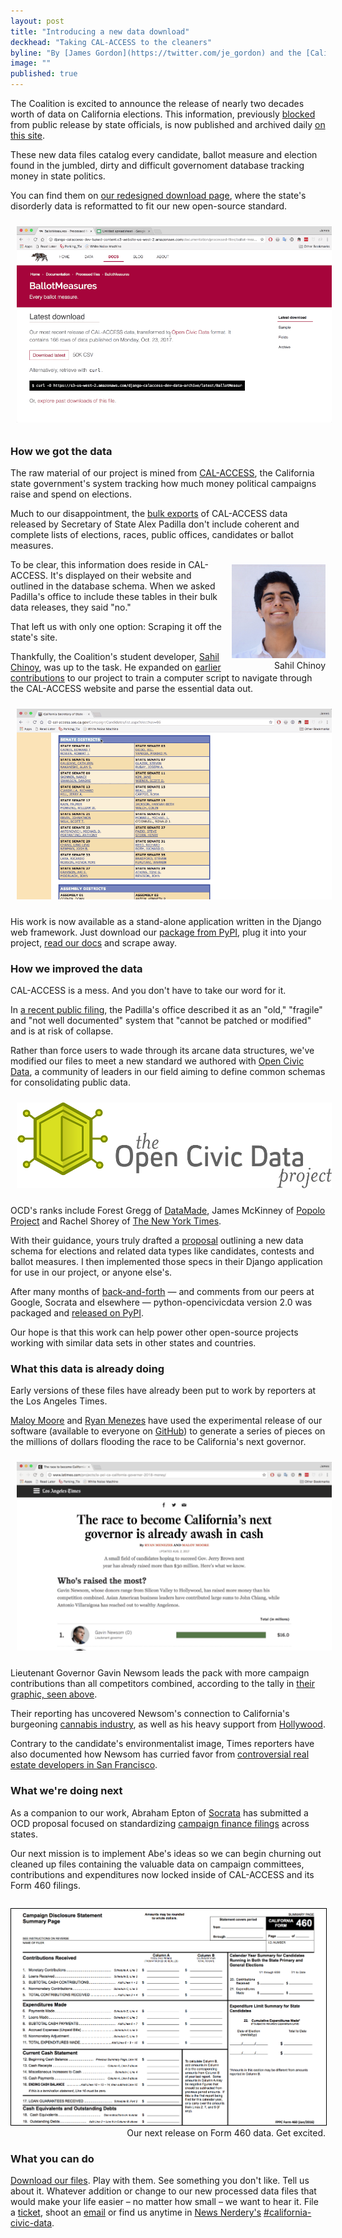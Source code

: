 ```yaml
---
layout: post
title: "Introducing a new data download"
deckhead: "Taking CAL-ACCESS to the cleaners"
byline: "By [James Gordon](https://twitter.com/je_gordon) and the [California Civic Data Coalition](/about/)"
image: ""
published: true
---
```


The Coalition is excited to announce the release of nearly two decades worth of data on California elections. This information, previously [blocked](https://www.californiacivicdata.org/2015/03/15/closed-data/) from public release by state officials, is now published and archived daily [on this site](https://calaccess.californiacivicdata.org/downloads/latest/).

These new data files catalog every candidate, ballot measure and election found in the jumbled, dirty and difficult governoment database tracking money in state politics.

You can find them on [our redesigned download page](https://calaccess.californiacivicdata.org/downloads/latest/), where the state's disorderly data is reformatted to fit our new open-source standard.

<img src="/img/ballot-measure-downloads.gif" style="padding: 10px">

### How we got the data

The raw material of our project is mined from [CAL-ACCESS](http://cal-access.sos.ca.gov), the California state government's system tracking how much money political campaigns raise and spend on elections.

Much to our disappointment, the [bulk exports](http://www.sos.ca.gov/campaign-lobbying/cal-access-resources/raw-data-campaign-finance-and-lobbying-activity/) of CAL-ACCESS data released by Secretary of State Alex Padilla don't include coherent and complete lists of elections, races, public offices, candidates or ballot measures.

<figure style="margin: 8px 0 0 10px; float:right;">
    <img alt="Sahil Chinoy" title="Sahil Chinoy" src="/img/sahil-chinoy.jpg" height="150">
    <figcaption style="text-align:right;">Sahil Chinoy</figcaption>
</figure>

To be clear, this information does reside in CAL-ACCESS. It's displayed on their website and outlined in the database schema. When we asked Padilla's office to include these tables in their bulk data releases, they said "no."

That left us with only one option: Scraping it off the state's site.

Thankfully, the Coalition's student developer, [Sahil Chinoy](http://sahilchinoy.com/), was up to the task. He expanded on [earlier contributions](https://www.californiacivicdata.org/2015/02/17/opennews-scrapers/) to our project to train a computer script to navigate through the CAL-ACCESS website and parse the essential data out.

<img src="/img/web-inspector.gif" style="padding: 10px">

His work is now available as a stand-alone application written in the Django web framework. Just download our [package from PyPI](https://pypi.python.org/pypi/django-calaccess-scraped-data), plug it into your project, [read our docs](http://django-calaccess.californiacivicdata.org/en/latest/apps/calaccess_scraped.html) and scrape away.

### How we improved the data


CAL-ACCESS is a mess. And you don't have to take our word for it.

In [a recent public filing](https://twitter.com/palewire/status/922861435461410816), the Padilla's office described it as an "old," "fragile" and "not well documented" system that "cannot be patched or modified" and is at risk of collapse.

Rather than force users to wade through its arcane data structures, we've modified our files to meet a new standard we authored with [Open Civic Data](https://opencivicdata.readthedocs.io), a community of leaders in our field aiming to define common schemas for consolidating public data.

<img src="/img/opencivicdata-logo_default_1000.png" style="padding: 10px">

OCD's ranks include Forest Gregg of [DataMade](https://datamade.us), James McKinney of [Popolo Project](http://www.popoloproject.com) and Rachel Shorey of [The New York Times](https://www.nytimes.com).

With their guidance, yours truly drafted a [proposal](https://opencivicdata.readthedocs.io/en/latest/proposals/drafts/elections.html) outlining a new data schema for elections and related data types like candidates, contests and ballot measures. I then implemented those specs in their Django application for use in our project, or anyone else's.

After many months of [back-and-forth](https://github.com/opencivicdata/docs.opencivicdata.org/pull/64) &mdash; and comments from our peers at Google, Socrata and elsewhere &mdash; python-opencivicdata version 2.0 was packaged and [released on PyPI](https://pypi.python.org/pypi/opencivicdata).

Our hope is that this work can help power other open-source projects working with similar data sets in other states and countries.

### What this data is already doing

Early versions of these files have already been put to work by reporters at the Los Angeles Times.

[Maloy Moore](http://www.latimes.com/la-bio-maloy-moore-staff.html) and [Ryan Menezes](http://www.latimes.com/la-bio-ryan-menezes-staff.html) have used the experimental release of our software (available to everyone on [GitHub](http://django-calaccess.californiacivicdata.org/en/latest/)) to generate a series of pieces on the millions of dollars flooding the race to be California's next governor.

<img src="/img/governor-2018-graphic.gif" style="padding: 10px">

Lieutenant Governor Gavin Newsom leads the pack with more campaign contributions than all competitors combined, according to the tally in [their graphic, seen above](http://www.latimes.com/projects/la-pol-ca-california-governor-2018-money/).

Their reporting has uncovered Newsom's connection to California's burgeoning [cannabis industry](http://www.latimes.com/politics/la-pol-ca-newsom-cannabis-20170727-story.html), as well as his heavy support from [Hollywood](http://www.latimes.com/politics/la-pol-ca-hollywood-money-governors-race-20170804-story.html).

Contrary to the candidate's environmentalist image, Times reporters have also documented how Newsom has curried favor from [controversial real estate developers in San Francisco](http://www.latimes.com/politics/la-pol-ca-newsom-waterfront-governor-20170519-story.html).

### What we're doing next

As a companion to our work, Abraham Epton of [Socrata](https://socrata.com) has submitted a OCD proposal focused on standardizing [campaign finance filings](https://opencivicdata.readthedocs.io/en/latest/proposals/drafts/campaign_finance_filings.html) across states.

Our next mission is to implement Abe's ideas so we can begin churning out cleaned up files containing the valuable data on campaign committees, contributions and expenditures now locked inside of CAL-ACCESS and its Form 460 filings.

<figure style="margin: 28px 0 8px 0;">
    <a href="https://calaccess.californiacivicdata.org/documentation/calaccess-forms/f460/">
        <img src="/img/form-460-summary.png" style="border: 1px solid black;">
    </a>
    <figcaption style="text-align:right;">Our next release on Form 460 data. Get excited.</figcaption>
</figure>

### What you can do

[Download our files](https://calaccess.californiacivicdata.org/downloads/latest/). Play with them. See something you don't like. Tell us about it. Whatever addition or change to our new processed data files that would make your life easier – no matter how small – we want to hear it. File a [ticket](https://github.com/california-civic-data-coalition/django-calaccess-processed-data/issues), shoot an [email](mailto:cacivicdata@gmail.com) or find us anytime in
[News Nerdery's](http://newsnerdery.org/) [#california-civic-data](https://newsnerdery.slack.com/messages/california-civic-data/).
